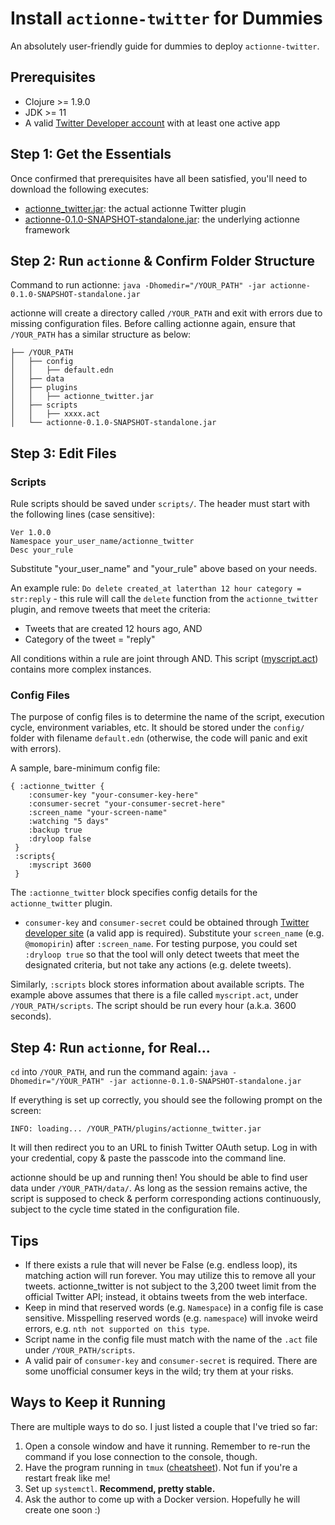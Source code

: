 # Install `actionne-twitter` for Dummies  

An absolutely user-friendly guide for dummies to deploy `actionne-twitter`.

## Prerequisites

* Clojure >= 1.9.0
* JDK >= 11
* A valid [Twitter Developer account](https://developer.twitter.com/en) with at least one active app

## Step 1: Get the Essentials

Once confirmed that prerequisites have all been satisfied, you'll need to download the following executes:

* [actionne_twitter.jar](https://github.com/virushuo/actionne-twitter/releases): the actual actionne Twitter plugin
* [actionne-0.1.0-SNAPSHOT-standalone.jar](https://github.com/virushuo/actionne/releases): the underlying actionne framework

## Step 2: Run `actionne` & Confirm Folder Structure

Command to run actionne: `java -Dhomedir="/YOUR_PATH" -jar actionne-0.1.0-SNAPSHOT-standalone.jar`

actionne will create a directory called `/YOUR_PATH` and exit with errors due to missing configuration files. Before calling actionne again, ensure that `/YOUR_PATH` has a similar structure as below:

```
├── /YOUR_PATH
│   ├── config
│   │   ├── default.edn
│   ├── data
│   ├── plugins
│   │   ├── actionne_twitter.jar
│   ├── scripts
│   │   ├── xxxx.act
│   └── actionne-0.1.0-SNAPSHOT-standalone.jar
```

## Step 3: Edit Files

### Scripts
Rule scripts should be saved under `scripts/`. The header must start with the following lines (case sensitive):

```
Ver 1.0.0
Namespace your_user_name/actionne_twitter
Desc your_rule
```

Substitute "your_user_name" and "your_rule" above based on your needs.

An example rule: `Do delete created_at laterthan 12 hour category = str:reply` - this rule will call the `delete` function from the `actionne_twitter` plugin, and remove tweets that meet the criteria:

* Tweets that are created 12 hours ago, AND
* Category of the tweet = "reply"

All conditions within a rule are joint through AND. This script ([myscript.act](myscript.act)) contains more complex instances.

### Config Files

The purpose of config files is to determine the name of the script, execution cycle, environment variables, etc. It should be stored under the `config/` folder with filename `default.edn` (otherwise, the code will panic and exit with errors).

A sample, bare-minimum config file:

```
{ :actionne_twitter {
    :consumer-key "your-consumer-key-here"
    :consumer-secret "your-consumer-secret-here"
    :screen_name "your-screen-name"
    :watching "5 days"
    :backup true
    :dryloop false
 }
 :scripts{
    :myscript 3600
 }

```
The `:actionne_twitter` block specifies config details for the `actionne_twitter` plugin.

* `consumer-key` and `consumer-secret` could be obtained through [Twitter developer site](https://developer.twitter.com/en) (a valid app is required). Substitute your `screen_name` (e.g. `@momopirin`) after `:screen_name`. For testing purpose, you could set `:dryloop true` so that the tool will only detect tweets that meet the designated criteria, but not take any actions (e.g. delete tweets).

Similarly, `:scripts` block stores information about available scripts. The example above assumes that there is a file called `myscript.act`, under `/YOUR_PATH/scripts`. The script should be run every hour (a.k.a. 3600 seconds).

## Step 4: Run `actionne`, for Real...

`cd` into `/YOUR_PATH`, and run the command again: `java -Dhomedir="/YOUR_PATH" -jar actionne-0.1.0-SNAPSHOT-standalone.jar`

If everything is set up correctly, you should see the following prompt on the screen:

`INFO: loading... /YOUR_PATH/plugins/actionne_twitter.jar`

It will then redirect you to an URL to finish Twitter OAuth setup. Log in with your credential, copy & paste the passcode into the command line.

actionne should be up and running then! You should be able to find user data under `/YOUR_PATH/data/`. As long as the session remains active, the script is supposed to check & perform corresponding actions continuously, subject to the cycle time stated in the configuration file.

## Tips

* If there exists a rule that will never be False (e.g. endless loop), its matching action will run forever. You may utilize this to remove all your tweets. actionne_twitter is not subject to the 3,200 tweet limit from the official Twitter API; instead, it obtains tweets from the web interface.
* Keep in mind that reserved words (e.g. `Namespace`) in a config file is case sensitive. Misspelling reserved words (e.g. `namespace`) will invoke weird errors, e.g. `nth not supported on this type`.
* Script name in the config file must match with the name of the `.act` file under `/YOUR_PATH/scripts`.
* A valid pair of `consumer-key` and `consumer-secret` is required. There are some unofficial consumer keys in the wild; try them at your risks.  

## Ways to Keep it Running

There are multiple ways to do so. I just listed a couple that I've tried so far:

1. Open a console window and have it running. Remember to re-run the command if you lose connection to the console, though.
2. Have the program running in `tmux` ([cheatsheet](https://tmuxcheatsheet.com/)). Not fun if you're a restart freak like me!
3. Set up `systemctl`. **Recommend, pretty stable.**
4. Ask the author to come up with a Docker version. Hopefully he will create one soon :)
